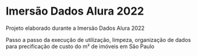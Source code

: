 # Imersão Dados Alura 2022
Projeto elaborado durante a Imersão Dados Alura 2022

Passo a passo da execução de utilização, limpeza, organização de dados para precificação de custo do m² de imóveis em São Paulo
